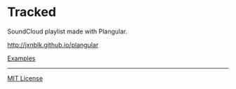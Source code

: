 # Tracked

SoundCloud playlist made with Plangular.

http://jxnblk.github.io/plangular

[Examples](http://jxnblk.github.io/plangular/docs/vuejs)

---

[MIT License](http://opensource.org/licenses/MIT)


